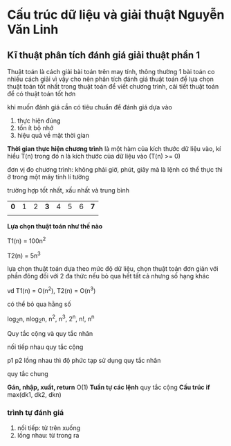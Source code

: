 # Cấu trúc dữ liệu và giải thuật Nguyễn Văn Linh

## Kĩ thuật phân tích đánh giá giải thuật phần 1 

Thuật toán là cách giải bài toán trên may tính, thông thường 1 bài toán co nhiều cách giải vì vậy cho nên phân tích đánh giá thuật toán để lựa chọn thuật toán tốt nhất trong thuật toán để viết chương trình, cải tiết thuật toán để có thuật toán tốt hơn 

khi muốn đánh giá cần có tiêu chuẩn để đánh giá
dựa vào

1. thực hiện đúng
2. tốn ít bộ nhớ
3. hiệu quả về mặt thời gian

**Thời gian thực hiện chương trình**
 là một hàm của kích thước dữ liệu vào, kí hiểu T(n) trong đó n là kích thước của dữ liệu vào  (T(n) >= 0)

 đơn vị đo chương trình: không phải giờ, phút, giây mà là lệnh có thể thực thi ở trong một máy tính lí tưởng

 trường hợp tốt nhất, xấu nhất và trung bình

| | | | | | | | | 
|-|-|-|-|-|-|-|-|
| __0__ | 1 | 2 | __3__ | 4 | 5 | 6 | __7__ |
| | | | | | | | | 

**Lựa chọn thuật toán như thế nào**

T1(n) = 100n<sup>2</sup>

T2(n) = 5n<sup>3</sup>

lựa chọn thuật toán dựa theo mức độ dữ liệu, chọn thuật toán đơn giản với phần đông
đối với 2 đa thức nếu bỏ qua hết tất cả nhưng số hạng khác 

vd T1(n) = O(n<sup>2</sup>), T2(n) = O(n<sup>3</sup>)

có thể bỏ qua hằng số 

log<sub>2</sub>n, nlog<sub>2</sub>n, n<sup>2</sup>,  n<sup>3</sup>,  2<sup>n</sup>, n!,  n<sup>n</sup>


Quy tắc cộng và quy tắc nhân

nối tiếp nhau quy tắc cộng

p1 p2 lồng nhau thì độ phức tạp sử dụng quy tắc nhân 

quy tắc chung

**Gán, nhập, xuất, return** O(1)
**Tuần tự các lệnh** quy tắc cộng
**Cấu trúc if** max(dk1, dk2, dkn)

### trình tự đánh giá

1. nối tiếp: từ trên xuống
2. lồng nhau: từ trong ra 

